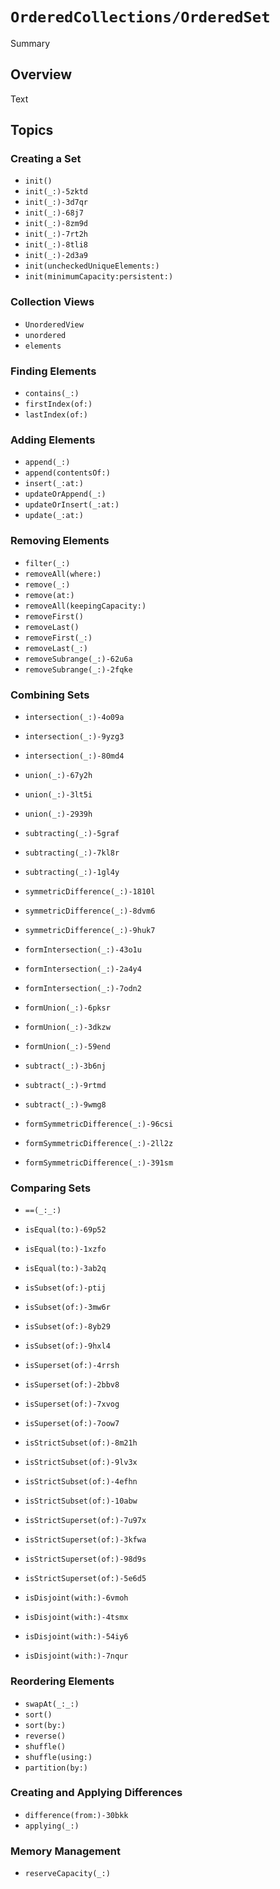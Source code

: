 # ``OrderedCollections/OrderedSet``

<!--@START_MENU_TOKEN@-->Summary<!--@END_MENU_TOKEN@-->

## Overview

<!--@START_MENU_TOKEN@-->Text<!--@END_MENU_TOKEN@-->

## Topics

### Creating a Set

- ``init()``
- ``init(_:)-5zktd``
- ``init(_:)-3d7qr``
- ``init(_:)-68j7``
- ``init(_:)-8zm9d``
- ``init(_:)-7rt2h``
- ``init(_:)-8tli8``
- ``init(_:)-2d3a9``
- ``init(uncheckedUniqueElements:)``
- ``init(minimumCapacity:persistent:)``

### Collection Views

- ``UnorderedView``
- ``unordered``
- ``elements``

### Finding Elements

- ``contains(_:)``
- ``firstIndex(of:)``
- ``lastIndex(of:)``

### Adding Elements

- ``append(_:)``
- ``append(contentsOf:)``
- ``insert(_:at:)``
- ``updateOrAppend(_:)``
- ``updateOrInsert(_:at:)``
- ``update(_:at:)``

### Removing Elements

- ``filter(_:)``
- ``removeAll(where:)``
- ``remove(_:)``
- ``remove(at:)``
- ``removeAll(keepingCapacity:)``
- ``removeFirst()``
- ``removeLast()``
- ``removeFirst(_:)``
- ``removeLast(_:)``
- ``removeSubrange(_:)-62u6a``
- ``removeSubrange(_:)-2fqke``

### Combining Sets

- ``intersection(_:)-4o09a``
- ``intersection(_:)-9yzg3``
- ``intersection(_:)-80md4``

- ``union(_:)-67y2h``
- ``union(_:)-3lt5i``
- ``union(_:)-2939h``

- ``subtracting(_:)-5graf``
- ``subtracting(_:)-7kl8r``
- ``subtracting(_:)-1gl4y``

- ``symmetricDifference(_:)-1810l``
- ``symmetricDifference(_:)-8dvm6``
- ``symmetricDifference(_:)-9huk7``

- ``formIntersection(_:)-43o1u``
- ``formIntersection(_:)-2a4y4``
- ``formIntersection(_:)-7odn2``

- ``formUnion(_:)-6pksr``
- ``formUnion(_:)-3dkzw``
- ``formUnion(_:)-59end``

- ``subtract(_:)-3b6nj``
- ``subtract(_:)-9rtmd``
- ``subtract(_:)-9wmg8``

- ``formSymmetricDifference(_:)-96csi``
- ``formSymmetricDifference(_:)-2ll2z``
- ``formSymmetricDifference(_:)-391sm``

### Comparing Sets

- ``==(_:_:)`` 
- ``isEqual(to:)-69p52`` 
- ``isEqual(to:)-1xzfo`` 
- ``isEqual(to:)-3ab2q`` 

- ``isSubset(of:)-ptij`` 
- ``isSubset(of:)-3mw6r`` 
- ``isSubset(of:)-8yb29`` 
- ``isSubset(of:)-9hxl4`` 

- ``isSuperset(of:)-4rrsh`` 
- ``isSuperset(of:)-2bbv8`` 
- ``isSuperset(of:)-7xvog`` 
- ``isSuperset(of:)-7oow7`` 

- ``isStrictSubset(of:)-8m21h``
- ``isStrictSubset(of:)-9lv3x``
- ``isStrictSubset(of:)-4efhn``
- ``isStrictSubset(of:)-10abw`` 

- ``isStrictSuperset(of:)-7u97x`` 
- ``isStrictSuperset(of:)-3kfwa``
- ``isStrictSuperset(of:)-98d9s`` 
- ``isStrictSuperset(of:)-5e6d5`` 

- ``isDisjoint(with:)-6vmoh``
- ``isDisjoint(with:)-4tsmx``
- ``isDisjoint(with:)-54iy6``
- ``isDisjoint(with:)-7nqur`` 

### Reordering Elements

- ``swapAt(_:_:)``
- ``sort()``
- ``sort(by:)``
- ``reverse()``
- ``shuffle()``
- ``shuffle(using:)``
- ``partition(by:)``

### Creating and Applying Differences

- ``difference(from:)-30bkk``
- ``applying(_:)``

### Memory Management

- ``reserveCapacity(_:)``
